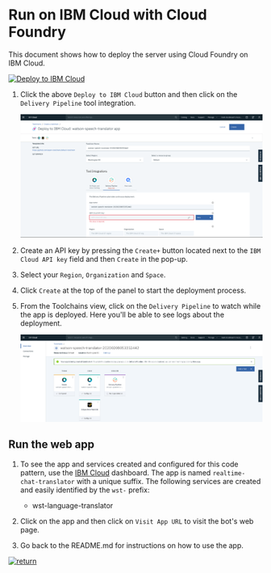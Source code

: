 # Run on IBM Cloud with Cloud Foundry

This document shows how to deploy the server using Cloud Foundry on IBM Cloud.

[![Deploy to IBM Cloud](https://cloud.ibm.com/devops/setup/deploy/button_x2.png)](https://cloud.ibm.com/devops/setup/deploy?repository=https://github.com/luiztim/realtime-chat-app.git)

1. Click the above `Deploy to IBM Cloud` button and then click on the `Delivery Pipeline` tool integration.

   ![deploy](images/cf_deploy.png)

2. Create an API key by pressing the `Create+` button located next to the `IBM Cloud API key` field and then `Create` in the pop-up.

3. Select your `Region`, `Organization` and `Space`.

4. Click `Create` at the top of the panel to start the deployment process.

5. From the Toolchains view, click on the `Delivery Pipeline` to watch while the app is deployed. Here you'll be able to see logs about the deployment.

   ![toolchain_pipeline](images/toolchain_pipeline.png)

## Run the web app

1. To see the app and services created and configured for this code pattern, use the [IBM Cloud](https://cloud.ibm.com) dashboard. The app is named `realtime-chat-translator` with a unique suffix. The following services are created and easily identified by the `wst-` prefix:

   * wst-language-translator

1. Click on the app and then click on `Visit App URL` to visit the bot's web page.

1. Go back to the README.md for instructions on how to use the app.

[![return](https://raw.githubusercontent.com/IBM/pattern-utils/master/deploy-buttons/return.png)](https://github.com/luiztim/realtime-chat-app#use-the-web-app)